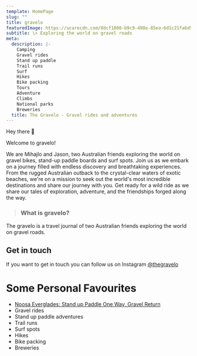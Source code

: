 ```yaml
---
template: HomePage
slug: ""
title: gravelo
featuredImage: https://ucarecdn.com/8dcf1808-b9c9-498e-85ea-6d1c21fa6d50/
subtitle: \>﻿ Exploring the world on gravel roads
meta:
  description: |-
    Camping
    Gravel rides
    Stand up paddle
    Trail runs
    Surf
    Hikes
    Bike packing
    Tours
    Adventure
    Climbs
    National parks
    Breweries
  title: The Gravelo - Gravel rides and adventures
---
```

Hey there 👋

Welcome to gravelo!

We are Mihajlo and Jason, two Australian friends exploring the world on gravel bikes, stand-up paddle boards and surf spots. Join us as we embark on a journey filled with endless discovery and breathtaking experiences. From the rugged Australian outback to the crystal-clear waters of exotic beaches, we're on a mission to seek out the world's most incredible destinations and share our journey with you. Get ready for a wild ride as we share our tales of exploration, adventure, and the friendships forged along the way.

> ### What is gravelo?

The gravelo is a travel journal of two Australian friends exploring the world on gravel roads.

## G﻿et in touch

If you want to get in touch you can follow us on Instagram [@thegravelo](https://www.instagram.com/thegravelo/)

# Some Personal Favourites

* [Noosa Everglades: Stand up Paddle One Way, Gravel Return](https://thegravelo.com.au/posts/noosa-everglades-stand-up-paddle-one-way-gravel-return/)
* Gravel rides
* Stand up paddle adventures
* Trail runs
* Surf spots
* Hikes
* Bike packing
* Breweries